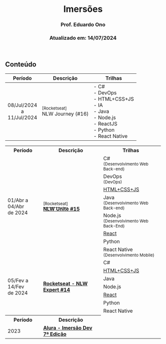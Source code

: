 <h1 align="center">Imersões</h1>
<h3 align="center">Prof. Eduardo Ono</h3>
<h3 align="center">Atualizado em: 14/07/2024</h3>

&nbsp;

## Conteúdo

| Período | Descrição | Trilhas |
| :-: | --- | --- |
| 08/Jul/2024<br>a<br>11/Jul/2024 | <sup>[Rocketseat]</sup><br>NLW Journey (#16) | - C#<br>- DevOps<br>- HTML+CSS+JS<br>- IA<br>- Java<br>- Node.js<br>- ReactJS<br>- Python<br>- React Native |

<table>
  <tr>
    <th>Período</th>
    <th>Descrição</th>
    <th>Trilhas</th>
  </tr>
  <tr>
    <td rowspan="9">01/Abr a 04/Abr<br>de 2024</td>
    <td rowspan="9"><a href="./nlw-unite-15/"><sup>[Rocketseat]</sup><br>
      <strong>NLW Unite #15</strong></a></td>
  </tr>
  <tr>
    <td>C#<br>
      <sup>(Desenvolvimento Web Back-end)</sup>
    </td>
  </tr>
  <tr>
    <td>DevOps<br>
      <sup>(DevOps)</sup>
    </td>
  </tr>
  <tr>
    <td>
      <a href="./nlw-unite-15/html-css-js/">HTML+CSS+JS</a>
    </td>
  </tr>
  <tr>
    <td>
      Java<br>
      <sup>(Desenvolvimento Web Back-end)</sup>
    </td>
  </tr>
  <tr>
    <td>
      Node.js<br>
      <sup>(Desenvolvimento Web Back-End)</sup>
    </td>
  </tr>
  <tr>
    <td><a href="./nlw-expert-14/react/">React</a></td>
  </tr>
  <tr>
    <td>Python</td>
  </tr>
  <tr>
    <td>
      React Native<br>
      <sup>(Desenvolvimento Mobile)</sup>
    </td>
  </tr>
  <tr>
    <td rowspan="8">05/Fev a 14/Fev<br>de 2024</td>
    <td rowspan="8"><a href="./nlw-expert-14/"><strong>Rocketseat - NLW Expert #14</strong></a></td>
  </tr>
  <tr>
    <td>C#</td>
  </tr>
  <tr>
    <td><a href="./nlw-expert-14/html-css-js/">HTML+CSS+JS</a></td>
  </tr>
  <tr>
    <td>Java</td>
  </tr>
  <tr>
    <td>Node.js</td>
  </tr>
  <tr>
    <td><a href="./nlw-expert-14/react/">React</a></td>
  </tr>
  <tr>
    <td>Python</td>
  </tr>
  <tr>
    <td>React Native</td>
  </tr>
  <tr>
    <th>Período</th>
    <th>Descrição</th>
  </tr>
  <tr>
    <td>2023</td>
    <td><a href="./alura-imersao-dev-07/"><strong>Alura - Imersão Dev 7ª Edição</strong></a></td>
  </tr>
</table>

&nbsp;
